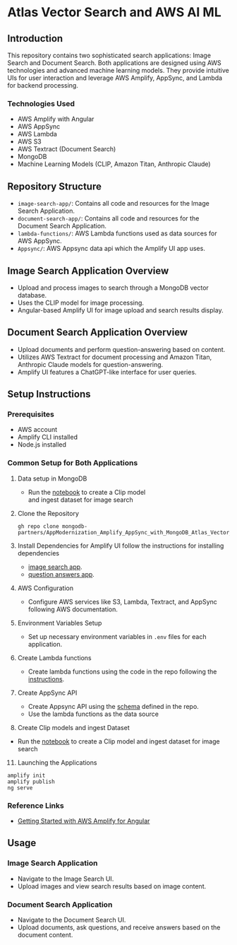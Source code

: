 
# Atlas Vector Search and AWS AI ML

## Introduction
This repository contains two sophisticated search applications: Image Search and Document Search. Both applications are designed using AWS technologies and advanced machine learning models. They provide intuitive UIs for user interaction and leverage AWS Amplify, AppSync, and Lambda for backend processing.

### Technologies Used
- AWS Amplify with Angular
- AWS AppSync
- AWS Lambda
- AWS S3
- AWS Textract (Document Search)
- MongoDB
- Machine Learning Models (CLIP, Amazon Titan, Anthropic Claude)

## Repository Structure
- `image-search-app/`: Contains all code and resources for the Image Search Application.
- `document-search-app/`: Contains all code and resources for the Document Search Application.
- `lambda-functions/`: AWS Lambda functions used as data sources for AWS AppSync.
- `Appsync/`: AWS Appsync data api which the Amplify UI app uses.

## Image Search Application Overview
- Upload and process images to search through a MongoDB vector database.
- Uses the  CLIP model for image processing.
- Angular-based Amplify UI for image upload and search results display.

## Document Search Application Overview
- Upload documents and perform question-answering based on content.
- Utilizes AWS Textract for document processing and Amazon Titan, Anthropic Claude models for question-answering.
- Amplify UI features a ChatGPT-like interface for user queries.

## Setup Instructions
### Prerequisites
- AWS account
- Amplify CLI installed
- Node.js installed

### Common Setup for Both Applications
1. Data setup in MongoDB
   - Run the [notebook](https://github.com/mongodb-partners/AppModernization_Amplify_AppSync_with_MongoDB_Atlas_Vector_Search/tree/main/SagemakerNotebook) to create a Clip model    
 and ingest dataset for image search
   
2. Clone the Repository
   ```
   gh repo clone mongodb-partners/AppModernization_Amplify_AppSync_with_MongoDB_Atlas_Vector_Search
   ```

4. Install Dependencies for Amplify UI
   follow the instructions for installing dependencies
   - [image search app](https://github.com/mongodb-partners/AppModernization_Amplify_AppSync_with_MongoDB_Atlas_Vector_Search/blob/main/image-search-app/README.md).
   - [question answers app](https://github.com/mongodb-partners/AppModernization_Amplify_AppSync_with_MongoDB_Atlas_Vector_Search/blob/main/question-answers-app/README.md).
     
6. AWS Configuration
   - Configure AWS services like S3, Lambda, Textract, and AppSync following AWS documentation.

7. Environment Variables Setup
   - Set up necessary environment variables in `.env` files for each application.

8. Create Lambda functions 
   - Create lambda functions using the code in the repo following the [instructions](https://github.com/mongodb-partners/AppModernization_Amplify_AppSync_with_MongoDB_Atlas_Vector_Search/blob/main/Lambda/README.md).   
   
9. Create AppSync API
   - Create Appsync API using the [schema](https://github.com/mongodb-partners/AppModernization_Amplify_AppSync_with_MongoDB_Atlas_Vector_Search/blob/main/Appsync/documentsearch/README.md) defined in the repo.
   - Use the lambda functions as the data source   

10. Create Clip models and ingest Dataset
   - Run the [notebook](https://github.com/mongodb-partners/AppModernization_Amplify_AppSync_with_MongoDB_Atlas_Vector_Search/tree/main/SagemakerNotebook) to create a Clip model and ingest dataset for image search

11. Launching the Applications
   ```
   amplify init
   amplify publish
   ng serve
   ```

### Reference Links
- [Getting Started with AWS Amplify for Angular](https://docs.amplify.aws/angular/start/getting-started/introduction/)

## Usage
### Image Search Application
- Navigate to the Image Search UI.
- Upload images and view search results based on image content.

### Document Search Application
- Navigate to the Document Search UI.
- Upload documents, ask questions, and receive answers based on the document content.


